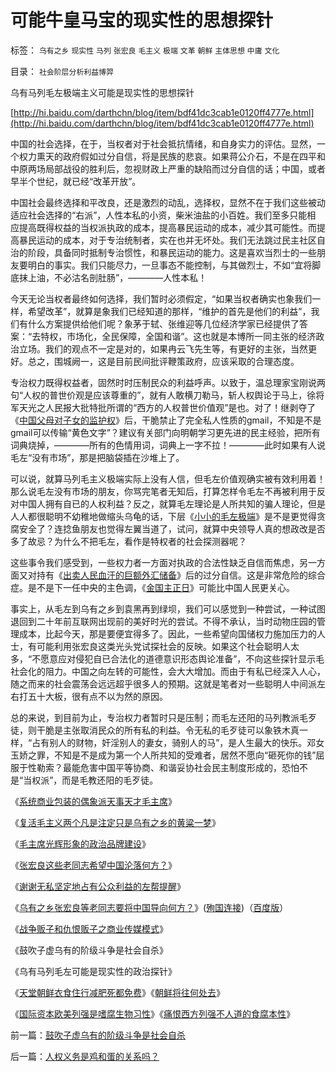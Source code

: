 # 可能牛皇马宝的现实性的思想探针

标签： `乌有之乡` `现实性` `马列` `张宏良` `毛主义` `极端` `文革` `朝鲜` `主体思想` `中庸` `文化` 

目录： `社会阶层分析利益博羿`

乌有马列毛左极端主义可能是现实性的思想探针

[http://hi.baidu.com/darthchn/blog/item/bdf41dc3cab1e0120ff4777e.html](http://hi.baidu.com/darthchn/blog/item/bdf41dc3cab1e0120ff4777e.html)

中国的社会选择，在于，当权者对于社会抵抗情绪，和自身实力的评估。显然，一个权力熏天的政府假如过分自信，将是民族的悲哀。如果蒋公介石，不是在四平和中原两场局部战役的胜利后，忽视财政上严重的缺陷而过分自信的话；中国，或者早半个世纪，就已经“改革开放”。



中国社会最终选择和平改良，还是激烈的动乱，选择权，显然不在于我们这些被动适应社会选择的“右派”，人性本私的小资，柴米油盐的小百姓。我们至多只能相
应提高既得权益的当权派执政的成本，提高暴民运动的成本，减少其可能性。而提高暴民运动的成本，对于专治统制者，实在也并无坏处。我们无法跳过民主社区自
治的阶段，具备同时抵制专治惯性，和暴民运动的能力。这是喜欢当烈士的一些朋友要明白的事实。我们只能尽力，一旦事态不能控制，与其做烈士，不如“宜将脚
底抹上油，不必沽名剖肚肠”，————人性本私！



今天无论当权者最终如何选择，我们暂时必须假定，“如果当权者确实也象我们一样，希望改革”，就算是象我们已经知道的那样，“维护的首先是他们的利益”，我们有什么方案提供给他们呢？象茅于轼、张维迎等几位经济学家已经提供了答案：“去特权，市场化，全民保障，全国和谐”。这也就是本博所一同主张的经济政治立场。我们的观点不一定是对的，如果冉云飞先生等，有更好的主张，当然更好。总之，围城阙一，这是目前民间批评鞭策政府，应该采取的合理态度。



专治权力既得权益者，固然时时压制民众的利益呼声。以致于，温总理家宝刚说两句“人权的普世价观是应该尊重的”，就有人敢横刀勒马，斩人权舆论于马上，徐将军天光之人民报大批特批所谓的“西方的人权普世价值观”是也。对了！继剥夺了《[中国父母对子女的监护权](../../../2009/6/23/剥夺中国父母子女监护权是否疑似反人类.md)》后，干脆禁止了完全私人性质的gmail，不知是不是gmail可以传输“黄色文字”？建议有关部门向明朝学习更先进的民主经验，把所有词典烧掉，————所有的色情用词，词典上一字不拉！————此时如果有人说毛左“没有市场”，那是把脑袋插在沙堆上了。



可以说，就算马列毛主义极端实际上没有人信，但毛左价值观确实被有效利用着！那么说毛左没有市场的朋友，你骂完笔者无知后，打算怎样令毛左不再被利用于反对中国人拥有自已的人权利益？反之，就算毛左理论是人所共知的骗人理论，但是人人都很聪明不幼稚地做缩头乌龟的话，下层《[小小的毛左极端](../../../2009/6/7/贴木儿邪教的极端可能只是退而无忧的小小的特权.md)》是不是更觉得贪腐安全了？连捻鱼朋友也觉得左翼当道了，试问，就算中央领导人真的想政改是否多了故忌？为什么不把毛左，看作是特权者的社会探测器呢？



这些事令我们感受到，一些权力者一方面对执政的合法性缺乏自信而焦虑，另一方面又对持有《[出卖人民血汗的巨额外汇储备](../../../2009/2/16/中国外汇储备买物资；美国政府可能就破产了.md)》后的过分自信。这是非常危险的综合症。是不是下一任中央的主色调，《[金国主正日](../../../2009/6/2/金将军正日不会真打架，朝鲜半岛燃不起战火.md)》可能比中国人民更关心。



事实上，从毛左到乌有之乡到袁黑再到绿坝，我们可以感觉到一种尝试，一种试图退回到二十年前互联网出现前的美好时光的尝试。不得不承认，当时动物庄园的管理成本，比起今天，那是要便宜得多了。因此，一些希望向国储权力施加压力的人士，有可能利用张宏良这类光头党试探社会的反映。如果这个社会聪明人太多，“不愿意应对侵犯自已合法化的道德意识形态舆论准备”，不向这些探针显示毛社会化的阻力。中国之向左转的可能性，会大大增加。而由于有私已经深入人心，随之而来的社会震荡会远远超乎很多人的预期。这就是笔者对一些聪明人中间派左右打五十大板，很有点不以为然的原因。



总的来说，到目前为止，专治权力者暂时只是压制；而毛左还阳的马列教派毛歹徒，则干脆是主张取消民众的所有私的利益。令无私的毛歹徒可以象铁木真一样，“占有别人的财物，奸淫别人的妻女，骑别人的马”，是人生最大的快乐。邓女玉娇之罪，不知是不是成为第一个人所共知的受难者，居然不愿向“砸死你的钱”屈服于性勒索？最能危害中国平等协商、和谐妥协社会民主制度形成的，恐怕不是“当权派”，而是毛教还阳的毛歹徒。



《[系统商业包装的偶象派天事天才毛主席](http://blog.sina.com.cn/s/blog_5563a64d0100dj3k.html)》

《[复活毛主义两个凡是注定只是乌有之乡的黄粱一梦](http://blog.sina.com.cn/s/blog_5563a64d0100dkb7.html)》

《[毛主席光辉形象的政治品牌建设](../../../2009/6/27/毛泽东思想是党的集体结晶品牌非个人天才.md)》

《[张宏良这些老同志希望中国沦落何方？](http://blog.sina.com.cn/s/blog_5563a64d0100dkfr.html)》

《[谢谢无私坚定地占有公众利益的左帮提醒](http://blog.sina.com.cn/s/blog_5563a64d0100dkg7.html)》

《[乌有之乡张宏良等老同志要将中国导向何方？](../../../2009/6/29/胡适不幸言中？复旧将中国引向何方？　.md)》([殉国连接](http://blog.sina.com.cn/s/blog_5563a64d0100dkfr.html))（[百度版](http://hi.baidu.com/darthchn/blog/item/eb23144a0b5d59f982025cdd.html)）

《[战争贩子和仇恨贩子之商业传媒模式](http://blog.sina.com.cn/s/blog_5563a64d0100dkk5.html)》

《鼓吹子虚乌有的阶级斗争是社会自杀》

《乌有马列毛左可能是现实性的政治探针》

《[天堂朝鲜衣食住行减肥死都免费](../../../2009/6/3/朝鲜是个天堂，衣食住行减肥死都免费.md)》《[朝鲜将往何处去](http://blog.sina.com.cn/s/blog_5563a64d0100d9wx.html)》

《[国际资本欧美列强是嗜腐生物习性](../../../2009/5/30/国际资本欧美列强是嗜腐生物习性.md)》《[痛恨西方列强不人道的食腐本性](../../../2009/5/31/西方列强帝国主义国家不够“哥们人道”的食腐本性.md)》





前一篇：[鼓吹子虚乌有的阶级斗争是社会自杀](../../../2009/7/1/鼓吹子虚乌有的阶级斗争是社会自杀.md)

后一篇：[人权义务是鸡和蛋的关系吗？](../../../2009/7/2/人权义务是鸡和蛋的关系吗？.md)